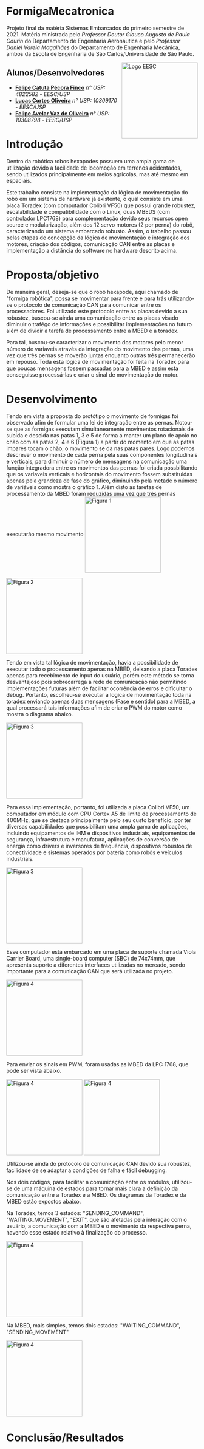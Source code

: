 # FormigaMecatronica
Projeto final da matéria Sistemas Embarcados do primeiro semestre de 2021. Matéria ministrada pelo *Professor Doutor Glauco Augusto de Paula Caurin* do Departamento de Engenharia Aeronáutica e pelo *Professor Daniel Varela Magalhães* do Departamento de Engenharia Mecânica, ambos da Escola de Engenharia de São Carlos/Universidade de São Paulo. <br/>

<img src="./img/logo_eesc.png" align="right"
     alt="Logo EESC" height="200">


## Alunos/Desenvolvedores

* **[Felipe Catuta Pécora Finco](https://github.com/FelipeFinco)** *n° USP: 4822582* - *EESC/USP*
* **[Lucas Cortes Oliveira](https://github.com/colollucas)** *n° USP: 10309170* - *EESC/USP*
* **[Felipe Avelar Vaz de Oliveira](https://github.com/Felipe-Avelar-vaz)** *n° USP: 10308798* - *EESC/USP*


# Introdução

 Dentro da robótica robos hexapodes possuem uma ampla gama de utilização devido a facilidade de locomoção em terrenos acidentados, sendo utilizados principalmente em meios agricolas, mas até mesmo em espaciais.

 Este trabalho consiste na implementação da lógica de movimentação do robô em um sistema de hardware já existente, o qual consiste em uma placa Toradex (com computador Colibri VF50) que possui grande robustez, escalabilidade e compatibilidade com o Linux, duas MBEDS (com controlador LPC1768) para complementação devido seus recursos open source e modularização, além dos 12 servo motores (2 por perna) do robô, caracterizando um sistema embarcado robusto. Assim, o trabalho passou pelas etapas de concepção da lógica de movimentação e integração dos motores, criação dos códigos, comunicação CAN entre as placas e implementação a distância do software no hardware descrito acima.
 
# Proposta/objetivo
 De maneira geral, deseja-se que o robô hexapode, aqui chamado de "formiga robótica", possa se movimentar para frente e para trás utilizando-se o protocolo de comunicação CAN para comunicar entre os processadores. Foi utilizado este protocolo entre as placas devido a sua robustez, buscou-se ainda uma comunicação entre as placas visado diminuir o trafégo de informações e possibilitar implementações no futuro além de dividir a tarefa de processamento entre a MBED e a toradex.

 Para tal, buscou-se caracterizar o movimento dos motores pelo menor número de variaveis através da integração do movimento das pernas, uma vez que três pernas se moverão juntas enquanto outras três permanecerão em repouso. Toda esta lógica de movimentação foi feita na Toradex para que poucas mensagens fossem passadas para a MBED e assim esta conseguisse processá-las e criar o sinal de movimentação do motor. 

# Desenvolvimento
Tendo em vista a proposta do protótipo o movimento de formigas foi observado afim de formular uma lei de integração entre as pernas. Notou-se que as formigas executam simultaneamente movimentos rotacionais de subida e descida nas patas 1, 3 e 5 de forma a manter um plano de apoio no chão com as patas 2, 4 e 6 (Figura 1) a partir do momento em que as patas impares tocam o chão, o movimento se da nas patas pares. Logo podemos descrever o movimento de cada perna pela suas componentes longitudinais e verticais, para diminuir o número de mensagens na comunicação uma função integradora entre os movimentos das pernas foi criada possbilitando que os variaveis verticais e horizontais do movimento fossem substituidas apenas pela grandeza de fase do gráfico, diminuindo pela metade o número de variáveis como mostra o gráfico 1. Além disto as tarefas de processamento da MBED foram reduzidas uma vez que três pernas executarão mesmo movimento
<img src="./img/numeros_pernas.png" align="center"
     alt="Figura 1" height="200">

<img src="./img/movimentos.png" align="center"
     alt="Figura 2" height="200">
  
Tendo em vista tal lógica de movimentação, havia a possibilidade de executar todo o processamento apenas na MBED, deixando a placa Toradex apenas para recebimento de input do usuário, porém este método se torna desvantajoso pois sobrecarrega a rede de comunicação não permitindo implementações futuras além de facilitar ocorrência de erros e dificultar o debug. Portanto, escolheu-se executar a logica de movimentação toda na toradex enviando apenas duas mensagens (Fase e sentido) para a MBED, a qual processará tais informações afim de criar o PWM do motor como mostra o diagrama abaixo.

<img src="./img/Diagrama.jpg" align="center"
     alt="Figura 3" height="200">

Para essa implementação, portanto, foi utilizada a placa Colibri VF50, um computador em módulo com CPU Cortex A5 de limite de processamento de 400MHz, que se destaca principalmente pelo seu custo benefício, por ter diversas capabilidades que possibilitam uma ampla gama de aplicações, incluindo equipamentos de IHM e dispositivos industriais, equipamentos de segurança, infraestrutura e manufatura, aplicações de conversão de energia como drivers e inversores de frequência, dispositivos robustos de conectividade e sistemas operados por bateria como robôs e veículos industriais.

<img src="./img/colibri-vf50-front-view.png" align="center"
     alt="Figura 3" height="200">
     
Esse computador está embarcado em uma placa de suporte chamada Viola Carrier Board, uma single-board computer (SBC) de 74x74mm, que apresenta suporte a diferentes interfaces utilizadas no mercado, sendo importante para a comunicação CAN que será utilizada no projeto.

<img src="./img/viola-carrier-board-top-view.jpg" align="center"
     alt="Figura 4" height="200">
     
Para enviar os sinais em PWM, foram usadas as MBED da LPC 1768, que pode ser vista abaixo.

<img src="./img/mbed_LPC1768.jpg" align="center"
     alt="Figura 4" height="200"> <img src="./img/lpc1768_pinout.png" align="center"
     alt="Figura 4" height="200">    
     
Utilizou-se ainda do protocolo de comunicação CAN devido sua robustez, facilidade de se adaptar a condições de falha e fácil debugging.

Nos dois códigos, para facilitar a comunicação entre os módulos, utilizou-se de uma máquina de estados para tornar mais clara a definição da comunicação entre a Toradex e a MBED. Os diagramas da Toradex e da MBED estão expostos abaixo. 

Na Toradex, temos 3 estados: "SENDING_COMMAND", "WAITING_MOVEMENT", "EXIT", que são afetadas pela interação com o usuário, a comunicação com a MBED e o movimento da respectiva perna, havendo esse estado relativo à finalização do processo.  

<img src="./img/States diagrams.png" align="center"
     alt="Figura 4" height="200"> 
     

 Na MBED, mais simples, temos dois estados: "WAITING_COMMAND", "SENDING_MOVEMENT"   
     
<img src="./img/Mbed States diagrams (1).png" align="center"
     alt="Figura 4" height="200">   
     

# Conclusão/Resultados


